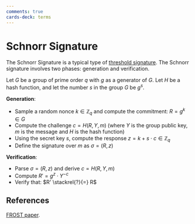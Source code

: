 ```yaml
---
comments: true
cards-deck: terms
---
```

# Schnorr Signature []()

The Schnorr Signature is a typical type of [threshold signature](https://scryptplatform.medium.com/threshold-signatures-a0eff03dc29c).
The Schnorr signature involves two phases: generation and verification.

Let $G$ be a group of prime order $q$ with $g$ as a generator of $G$. Let $H$ be a hash function, and let the number $s$ in the group
$G$ be $g^s$.

**Generation**:

- Sample a random nonce $k \in \mathbb{Z}_q$ and compute the commitment: $R = g^k \in G$
- Compute the challenge $c = H(R, Y, m)$  (where $Y$ is the group public key, $m$ is the message and $H$ is the hash function)
- Using the secret key $s$, compute the response $z = k + s \cdot c \in \mathbb{Z}_q$
- Define the signature over $m$ as $\sigma = (R, z)$

**Verification**:

- Parse $\sigma = (R, z)$ and derive $c = H(R, Y, m)$
- Compute $R' = g^z \cdot Y^{-c}$
- Verify that: $R' \stackrel{?}{=} R$

[](1724491474259)

## References

[FROST paper](https://eprint.iacr.org/2020/852.pdf).
